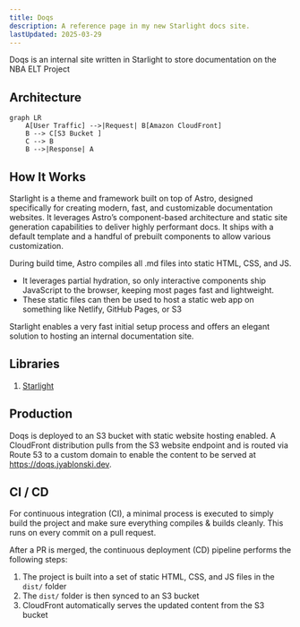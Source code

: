 ```yaml
---
title: Doqs
description: A reference page in my new Starlight docs site.
lastUpdated: 2025-03-29
---
```



Doqs is an internal site written in Starlight to store documentation on the NBA ELT Project

## Architecture

``` mermaid
graph LR
    A[User Traffic] -->|Request| B[Amazon CloudFront]
    B --> C[S3 Bucket ]
    C --> B
    B -->|Response| A

```

## How It Works

Starlight is a theme and framework built on top of Astro, designed specifically for creating modern, fast, and customizable documentation websites. It leverages Astro’s component-based architecture and static site generation capabilities to deliver highly performant docs. It ships with a default template and a handful of prebuilt components to allow various customization.

During build time, Astro compiles all .md files into static HTML, CSS, and JS.

- It leverages partial hydration, so only interactive components ship JavaScript to the browser, keeping most pages fast and lightweight.
- These static files can then be used to host a static web app on something like Netlify, GitHub Pages, or S3

Starlight enables a very fast initial setup process and offers an elegant solution to hosting an internal documentation site.

## Libraries

1. [Starlight](https://starlight.astro.build/)

## Production

Doqs is deployed to an S3 bucket with static website hosting enabled. A CloudFront distribution pulls from the S3 website endpoint and is routed via Route 53 to a custom domain to enable the content to be served at https://doqs.jyablonski.dev.

## CI / CD

For continuous integration (CI), a minimal process is executed to simply build the project and make sure everything compiles & builds cleanly. This runs on every commit on a pull request.

After a PR is merged, the continuous deployment (CD) pipeline performs the following steps:

1. The project is built into a set of static HTML, CSS, and JS files in the `dist/` folder
2. The `dist/` folder is then synced to an S3 bucket
3. CloudFront automatically serves the updated content from the S3 bucket
